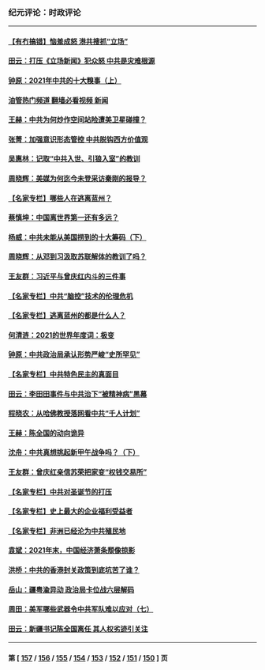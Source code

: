 ### 纪元评论：时政评论
---
#### [【有冇搞错】恼羞成怒 港共搜抓“立场”](../../pages/nsc1025/n13467507.md?12310330) 
#### [田云：打压《立场新闻》犯众怒 中共是灾难根源](../../pages/nsc1025/n13468113.md?12310330) 
#### [钟原：2021年中共的十大糗事（上）](../../pages/nsc1025/n13467989.md?12310330) 
#### [油管热门频道 翻墙必看视频 新闻](ok?12310330)
#### [王赫：中共为何炒作空间站险遭美卫星碰撞？](../../pages/nsc1025/n13467738.md?12310330) 
#### [张菁：加强意识形态管控 中共脱钩西方价值观](../../pages/nsc1025/n13467621.md?12310330) 
#### [吴惠林：记取“中共入世、引狼入室”的教训](../../pages/nsc1025/n13467386.md?12310330) 
#### [周晓辉：美媒为何迄今未登采访秦刚的报导？](../../pages/nsc1025/n13460893.md?12310330) 
#### [【名家专栏】哪些人在逃离蓝州？](../../pages/nsc1025/n13466256.md?12310330) 
#### [蔡慎坤：中国离世界第一还有多远？](../../pages/nsc1025/n13466203.md?12310330) 
#### [杨威：中共未能从美国捞到的十大筹码（下）](../../pages/nsc1025/n13465820.md?12310330) 
#### [周晓辉：从邓到习汲取苏联解体的教训了吗？](../../pages/nsc1025/n13465212.md?12310330) 
#### [王友群：习近平与曾庆红内斗的三件事](../../pages/nsc1025/n13465503.md?12310330) 
#### [【名家专栏】中共“脑控”技术的伦理危机](../../pages/nsc1025/n13464719.md?12310330) 
#### [【名家专栏】逃离蓝州的都是什么人？](../../pages/nsc1025/n13465344.md?12310330) 
#### [何清涟：2021的世界年度词：极变](../../pages/nsc1025/n13465080.md?12310330) 
#### [钟原：中共政治局承认形势严峻“史所罕见”](../../pages/nsc1025/n13465030.md?12310330) 
#### [【名家专栏】中共特色民主的真面目](../../pages/nsc1025/n13462519.md?12310330) 
#### [田云：李田田事件与中共治下“被精神病”黑幕](../../pages/nsc1025/n13463912.md?12310330) 
#### [程晓农：从哈佛教授落网看中共“千人计划”](../../pages/nsc1025/n13463618.md?12310330) 
#### [王赫：陈全国的动向诡异](../../pages/nsc1025/n13463029.md?12310330) 
#### [沈舟：中共真想挑起新甲午战争吗？（下）](../../pages/nsc1025/n13463112.md?12310330) 
#### [王友群：曾庆红亲信苏荣把家变“权钱交易所”](../../pages/nsc1025/n13463003.md?12310330) 
#### [【名家专栏】中共对圣诞节的打压](../../pages/nsc1025/n13462720.md?12310330) 
#### [【名家专栏】史上最大的企业福利受益者](../../pages/nsc1025/n13460538.md?12310330) 
#### [【名家专栏】非洲已经沦为中共殖民地](../../pages/nsc1025/n13460616.md?12310330) 
#### [袁斌：2021年末，中国经济萧条颓像掠影](../../pages/nsc1025/n13462112.md?12310330) 
#### [洪桥：中共的香港封关政策到底坑苦了谁？](../../pages/nsc1025/n13461922.md?12310330) 
#### [岳山：疆粤渝异动 政治局卡位战六层解码](../../pages/nsc1025/n13461412.md?12310330) 
#### [周田：美军哪些武器令中共军队难以应对（七）](../../pages/nsc1025/n13460901.md?12310330) 
#### [田云：新疆书记陈全国离任 其人权劣迹引关注](../../pages/nsc1025/n13460255.md?12310330) 

---
#### 第 [ [157](./157.md?12310330) / [156](./156.md?12310330) / [155](./155.md?12310330) / [154](./154.md?12310330) / [153](./153.md?12310330) / [152](./152.md?12310330) / [151](./151.md?12310330) / [150](./150.md?12310330) ] 页
